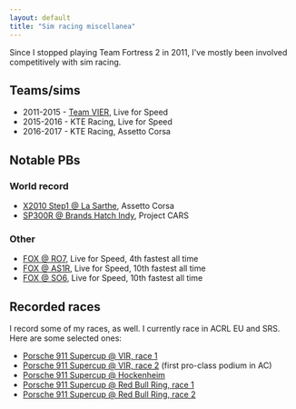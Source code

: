```yaml
---
layout: default
title: "Sim racing miscellanea"
---
```


Since I stopped playing Team Fortress 2 in 2011, I've mostly been involved
competitively with sim racing.

## Teams/sims

- 2011-2015 - [Team VIER](http://vier-clan.de/), Live for Speed
- 2015-2016 - KTE Racing, Live for Speed
- 2016-2017 - KTE Racing, Assetto Corsa

## Notable PBs

### World record

- [X2010 Step1 @ La Sarthe](https://www.youtube.com/watch?v=6gJL3ZT8fCo),
  Assetto Corsa 
- [SP300R @ Brands Hatch Indy](https://www.youtube.com/watch?v=qvyPT3P8aHw),
  Project CARS

### Other

- [FOX @ RO7](https://www.youtube.com/watch?v=wO0XxZdd-XQ), Live for Speed, 4th
  fastest all time
- [FOX @ AS1R](https://www.youtube.com/watch?v=bpRAhw2Phlc), Live for Speed,
  10th fastest all time
- [FOX @ SO6](https://www.youtube.com/watch?v=JFZJsbta5po), Live for Speed,
  10th fastest all time

## Recorded races

I record some of my races, as well. I currently race in ACRL EU and SRS. Here
are some selected ones:

- [Porsche 911 Supercup @ VIR, race 1](https://www.youtube.com/watch?v=yTx6WUKrnpE)
- [Porsche 911 Supercup @ VIR, race 2](https://www.youtube.com/watch?v=EDi5Gzz6IPs) (first pro-class podium in AC)
- [Porsche 911 Supercup @ Hockenheim](https://www.youtube.com/watch?v=7kts4C-pBhc)
- [Porsche 911 Supercup @ Red Bull Ring, race 1](https://www.youtube.com/watch?v=YWNXX7B8fj4)
- [Porsche 911 Supercup @ Red Bull Ring, race 2](https://www.youtube.com/watch?v=WVCEv0N39W0)
